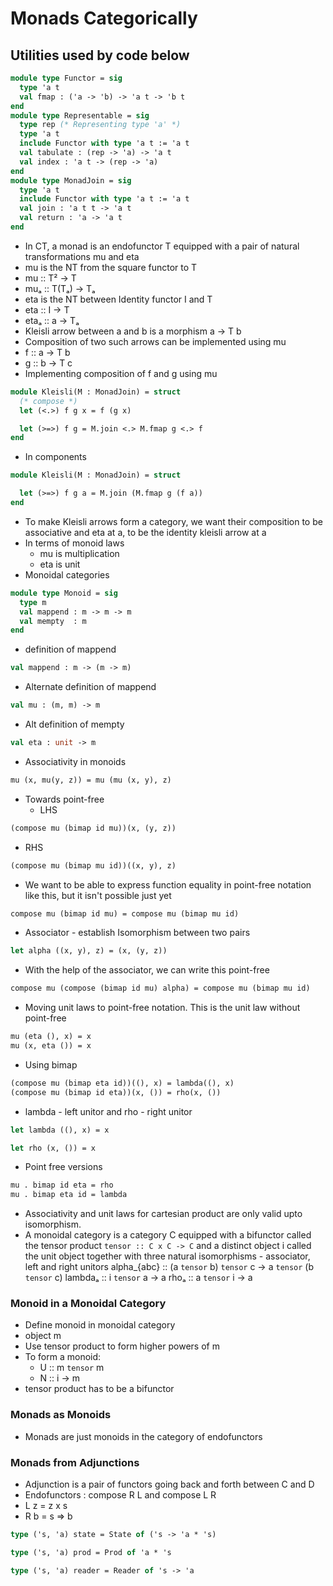 # Monads Categorically
## Utilities used by code below
```ocaml
module type Functor = sig
  type 'a t
  val fmap : ('a -> 'b) -> 'a t -> 'b t
end
module type Representable = sig
  type rep (* Representing type 'a' *)
  type 'a t
  include Functor with type 'a t := 'a t
  val tabulate : (rep -> 'a) -> 'a t
  val index : 'a t -> (rep -> 'a)
end
module type MonadJoin = sig
  type 'a t
  include Functor with type 'a t := 'a t
  val join : 'a t t -> 'a t
  val return : 'a -> 'a t
end
```
- In CT, a monad is an endofunctor T equipped with a pair of natural transformations mu and eta
- mu is the NT from the square functor to T
- mu :: T² -> T
- muₐ :: T(Tₐ) -> Tₐ
- eta is the NT between Identity functor I and T
- eta :: I -> T
- etaₐ :: a -> Tₐ
- Kleisli arrow between a and b is a morphism a -> T b
- Composition of two such arrows can be implemented using mu
- f :: a -> T b
- g :: b -> T c
- Implementing composition of f and g using mu
```ocaml
module Kleisli(M : MonadJoin) = struct
  (* compose *)
  let (<.>) f g x = f (g x)

  let (>=>) f g = M.join <.> M.fmap g <.> f
end
```
- In components
```ocaml
module Kleisli(M : MonadJoin) = struct

  let (>=>) f g a = M.join (M.fmap g (f a))
end
```
- To make Kleisli arrows form a category, we want their composition to be associative and eta at a, to be the identity kleisli arrow at a
- In terms of monoid laws
  - mu is multiplication
  - eta is unit
- Monoidal categories
```ocaml
module type Monoid = sig
  type m
  val mappend : m -> m -> m
  val mempty  : m
end
```
- definition of mappend
```OCaml
val mappend : m -> (m -> m)
```
- Alternate definition of mappend
```OCaml
val mu : (m, m) -> m
```
- Alt definition of mempty
```OCaml
val eta : unit -> m
```
- Associativity in monoids
```OCaml
mu (x, mu(y, z)) = mu (mu (x, y), z)
```
- Towards point-free
  - LHS
```OCaml
(compose mu (bimap id mu))(x, (y, z))
```
  - RHS
  ```OCaml
  (compose mu (bimap mu id))((x, y), z)
  ```
- We want to be able to express function equality in point-free notation like this, but it isn't possible just yet
```OCaml
compose mu (bimap id mu) = compose mu (bimap mu id)
```
- Associator - establish Isomorphism between two pairs
```ocaml
let alpha ((x, y), z) = (x, (y, z))
```
- With the help of the associator, we can write this point-free
```OCaml
compose mu (compose (bimap id mu) alpha) = compose mu (bimap mu id)
```
- Moving unit laws to point-free notation. This is the unit law without point-free
```OCaml
mu (eta (), x) = x
mu (x, eta ()) = x
```
- Using bimap
```OCaml
(compose mu (bimap eta id))((), x) = lambda((), x)
(compose mu (bimap id eta))(x, ()) = rho(x, ())
```
- lambda - left unitor and rho - right unitor
```ocaml
let lambda ((), x) = x
```
```ocaml
let rho (x, ()) = x
```
- Point free versions
```OCaml
mu . bimap id eta = rho
mu . bimap eta id = lambda
```
- Associativity and unit laws for cartesian product are only valid upto isomorphism.
- A monoidal category is a category C equipped with a bifunctor called the tensor product `tensor :: C x C -> C` and a distinct object i called the unit object together with three natural isomorphisms - associator, left and right unitors
alpha_{abc} :: (a `tensor` b) `tensor` c -> a `tensor` (b `tensor` c)
lambdaₐ :: i `tensor` a -> a
rhoₐ :: a `tensor` i -> a
### Monoid in a Monoidal Category
- Define monoid in monoidal category
- object m
- Use tensor product to form higher powers of m
- To form a monoid:
  - U :: m `tensor` m
  - N :: i -> m
- tensor product has to be a bifunctor
### Monads as Monoids
- Monads are just monoids in the category of endofunctors
### Monads from Adjunctions
- Adjunction is a pair of functors going back and forth between C and D
- Endofunctors : compose R L and compose L R
- L z = z x s
- R b = s => b
```ocaml
type ('s, 'a) state = State of ('s -> 'a * 's)
```
```ocaml
type ('s, 'a) prod = Prod of 'a * 's
```
```ocaml
type ('s, 'a) reader = Reader of 's -> 'a
```

